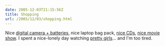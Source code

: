 ```yaml
---
date: 2005-12-03T21:15:56Z
title: Shopping
url: /2005/12/03/shopping.html
---
```


<p>Nice <a href="http://www.amazon.com/gp/product/B000BWHEJW/qid=1133666530/sr=8-1/ref=pd_bbs_1/104-6945533-3171900?n=507846&s=electronics&v=glance">digital camera + batteries</a>, nice laptop bag pack, <a href="http://www.mixup.com.mx/mixup/product.asp?sku=5050467682429&dept_id=1&subdept_id=102">nice CDs</a>, <a href="http://www.doommovie.com/">nice movie show</a>. I spent a nice-lonely day watching <a href="http://chicas123.blogspot.com">pretty girls</a>... and I'm too tired.</p>
